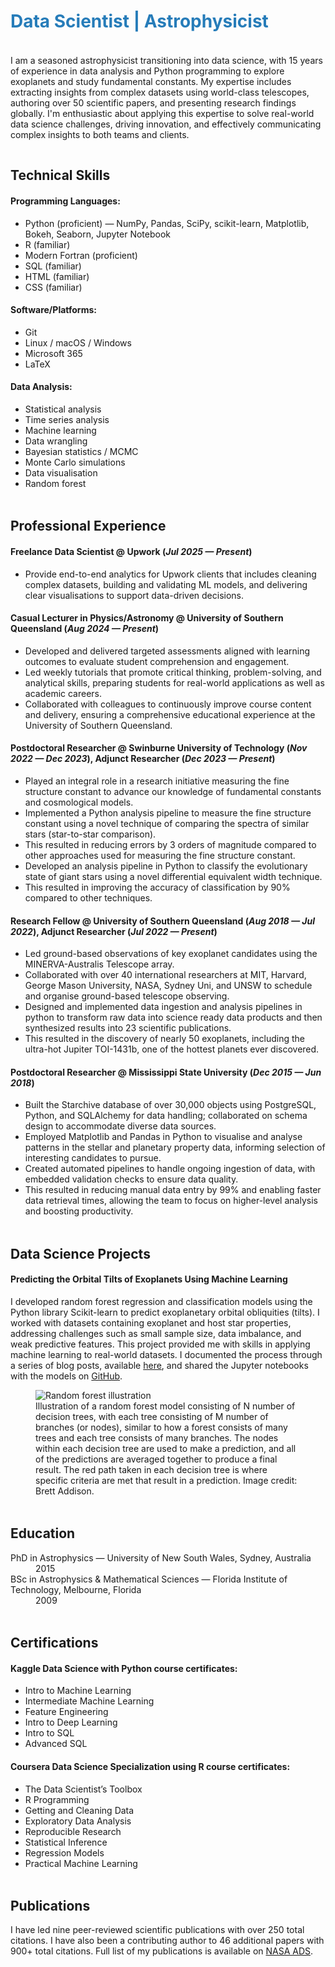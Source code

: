 <h1 style="color:#267CB9;">Data Scientist | Astrophysicist</h1>

<hr style="height:4px; visibility:hidden;" />
<p class="summary">
I am a seasoned astrophysicist transitioning into data science, with 15 years of experience in data analysis and Python programming to explore exoplanets and study fundamental constants. My expertise includes extracting insights from complex datasets using world-class telescopes, authoring over 50 scientific papers, and presenting research findings globally. I'm enthusiastic about applying this expertise to solve real-world data science challenges, driving innovation, and effectively communicating complex insights to both teams and clients.
</p>

<hr style="height:1px; visibility:hidden;" />
<h2 class="section-title">Technical Skills</h2>
<div class="skills">
  <h4>Programming Languages:</h4>
  <ul class="compact">
    <li>Python (proficient) — NumPy, Pandas, SciPy, scikit-learn, Matplotlib, Bokeh, Seaborn, Jupyter Notebook</li>
    <li>R (familiar)</li>
    <li>Modern Fortran (proficient)</li>
    <li>SQL (familiar)</li>
    <li>HTML (familiar)</li>
    <li>CSS (familiar)</li>
  </ul>

  <h4>Software/Platforms:</h4>
  <ul class="compact cols-2">
    <li>Git</li>
    <li>Linux / macOS / Windows</li>
    <li>Microsoft 365</li>
    <li>LaTeX</li>
  </ul>

  <h4>Data Analysis:</h4>
  <ul class="compact cols-2">
    <li>Statistical analysis</li>
    <li>Time series analysis</li>
    <li>Machine learning</li>
    <li>Data wrangling</li>
    <li>Bayesian statistics / MCMC</li>
    <li>Monte Carlo simulations</li>
    <li>Data visualisation</li>
    <li>Random forest</li>
  </ul>
</div>

<hr style="height:4px; visibility:hidden;" />
<div class="experience">
<h2 class="section-title">Professional Experience</h2>
<h4 class="role">Freelance Data Scientist @ Upwork (<em>Jul 2025 — Present</em>)</h4>
<ul>
  <li>Provide end-to-end analytics for Upwork clients that includes cleaning complex datasets, building and validating ML models, and delivering clear visualisations to support data-driven decisions.</li>
</ul>

<h4 class="role">Casual Lecturer in Physics/Astronomy @ University of Southern Queensland (<em>Aug 2024 — Present</em>)</h4>
<ul>
  <li>Developed and delivered targeted assessments aligned with learning outcomes to evaluate student comprehension and engagement.</li>
  <li>Led weekly tutorials that promote critical thinking, problem-solving, and analytical skills, preparing students for real-world applications as well as academic careers.</li>
  <li>Collaborated with colleagues to continuously improve course content and delivery, ensuring a comprehensive educational experience at the University of Southern Queensland.</li>
</ul>

<h4 class="role">Postdoctoral Researcher @ Swinburne University of Technology (<em>Nov 2022 — Dec 2023</em>), Adjunct Researcher (<em>Dec 2023 — Present</em>)</h4>
<ul>
  <li>Played an integral role in a research initiative measuring the fine structure constant to advance our knowledge of fundamental constants and cosmological models.</li>
  <li>Implemented a Python analysis pipeline to measure the fine structure constant using a novel technique of comparing the spectra of similar stars (star-to-star comparison).</li>
  <li>This resulted in reducing errors by 3 orders of magnitude compared to other approaches used for measuring the fine structure constant.</li>
  <li>Developed an analysis pipeline in Python to classify the evolutionary state of giant stars using a novel differential equivalent width technique.</li>
  <li>This resulted in improving the accuracy of classification by 90% compared to other techniques.</li>
</ul>

<h4 class="role">Research Fellow @ University of Southern Queensland (<em>Aug 2018 — Jul 2022</em>), Adjunct Researcher (<em>Jul 2022 — Present</em>)</h4>
<ul>
  <li>Led ground-based observations of key exoplanet candidates using the MINERVA-Australis Telescope array.</li>
  <li>Collaborated with over 40 international researchers at MIT, Harvard, George Mason University, NASA, Sydney Uni, and UNSW to schedule and organise ground-based telescope observing.</li>
  <li>Designed and implemented data ingestion and analysis pipelines in python to transform raw data into science ready data products and then synthesized results into 23 scientific publications.</li>
  <li>This resulted in the discovery of nearly 50 exoplanets, including the ultra-hot Jupiter TOI-1431b, one of the hottest planets ever discovered.</li>
</ul>

<h4 class="role">Postdoctoral Researcher @ Mississippi State University (<em>Dec 2015 — Jun 2018</em>)</h4>
<ul>
  <li>Built the Starchive database of over 30,000 objects using PostgreSQL, Python, and SQLAlchemy for data handling; collaborated on schema design to accommodate diverse data sources.</li>
  <li>Employed Matplotlib and Pandas in Python to visualise and analyse patterns in the stellar and planetary property data, informing selection of interesting candidates to pursue.</li>
  <li>Created automated pipelines to handle ongoing ingestion of data, with embedded validation checks to ensure data quality.</li>
  <li>This resulted in reducing manual data entry by 99% and enabling faster data retrieval times, allowing the team to focus on higher-level analysis and boosting productivity.</li>
</ul>
</div>

<hr style="height:4px; visibility:hidden;" />
<div class="experience">
  <h2 class="section-title">Data Science Projects</h2>
  <h4 class="role">Predicting the Orbital Tilts of Exoplanets Using Machine Learning</h4>
  <p>I developed random forest regression and classification models using the Python library Scikit-learn to predict exoplanetary orbital obliquities (tilts). I worked with datasets containing exoplanet and host star properties, addressing challenges such as small sample size, data imbalance, and weak predictive features. This project provided me with skills in applying machine learning to real-world datasets. I documented the process through a series of blog posts, available <a href="https://www.astrobrett.com/data_science.html" target="_blank">here</a>, and shared the Jupyter notebooks with the models on <a href="https://github.com/baddison2005?tab=repositories" target="_blank">GitHub</a>.</p>
  <figure class="ds-figure">
    <img
      src="{{ site.baseurl }}/assets/img/random_forest_model_demo.png"
      alt="Random forest illustration"
      loading="lazy"
    >
    <figcaption>
      Illustration of a random forest model consisting of N number of decision trees, with each tree consisting of M number of branches (or nodes), similar to how a forest consists of many trees and each tree consists of many branches. The nodes within each decision tree are used to make a prediction, and all of the predictions are averaged together to produce a final result. The red path taken in each decision tree is where specific criteria are met that result in a prediction. 
      <span class="credit">Image credit: Brett Addison.</span>
    </figcaption>
  </figure>
</div>

<hr style="height:4px; visibility:hidden;" />
<h2 class="section-title">Education</h2>
<dl class="edu">
  <div class="edu-row">
    <dt><span class="degree">PhD in Astrophysics</span> — University of New South Wales, Sydney, Australia</dt>
    <dd>2015</dd>
  </div>
  <div class="edu-row">
    <dt><span class="degree">BSc in Astrophysics &amp; Mathematical Sciences</span> — Florida Institute of Technology, Melbourne, Florida</dt>
    <dd>2009</dd>
  </div>
</dl>

<hr style="height:4px; visibility:hidden;" />
<h2 class="section-title">Certifications</h2>
<div class="skills">
  <h4>Kaggle Data Science with Python course certificates:</h4>
  <ul class="compact cols-2">
    <li>Intro to Machine Learning</li>
    <li>Intermediate Machine Learning</li>
    <li>Feature Engineering</li>
    <li>Intro to Deep Learning</li>
    <li>Intro to SQL</li>
    <li>Advanced SQL</li>
  </ul>

  <h4>Coursera Data Science Specialization using R course certificates:</h4>
  <ul class="compact cols-2">
    <li>The Data Scientist’s Toolbox</li>
    <li>R Programming</li>
    <li>Getting and Cleaning Data</li>
    <li>Exploratory Data Analysis</li>
    <li>Reproducible Research</li>
    <li>Statistical Inference</li>
    <li>Regression Models</li>
    <li>Practical Machine Learning</li>
  </ul> 
</div>

<hr style="height:4px; visibility:hidden;" />
<div class="experience">
  <h2 class="section-title">Publications</h2>
  <p>I have led nine peer-reviewed scientific publications with over 250 total citations. I have also been a contributing author to 46 additional papers with 900+ total citations. Full list of my publications is available on <a href="https://ui.adsabs.harvard.edu/public-libraries/XhbAk3PwTNijX1IthW-EtA" target="_blank">NASA ADS</a>.</p>
</div>

